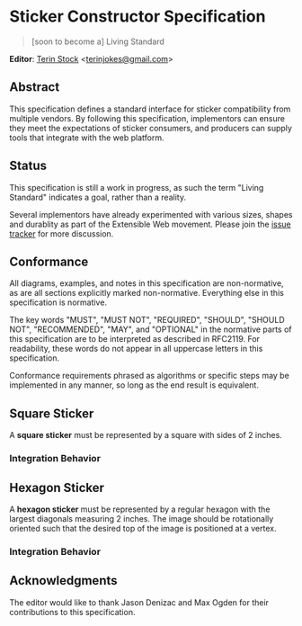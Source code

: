 # Sticker Constructor Specification #
> [soon to become a] Living Standard

**Editor**: [Terin Stock](http://terinstock.com) <[terinjokes@gmail.com](mailto:terinjokes@gmail.com)>

## Abstract ##

This specification defines a standard interface for sticker compatibility from multiple vendors. By following this specification, implementors can ensure they meet the expectations of sticker consumers, and producers can supply tools that integrate with the web platform.

## Status ###

This specification is still a work in progress, as such the term "Living Standard" indicates a goal, rather than a reality.

Several implementors have already experimented with various sizes, shapes and durablity as part of the Extensible Web movement. Please join the [issue tracker](https://github.com/terinjokes/StickerConstructorSpec/issues) for more discussion.

## Conformance ##

All diagrams, examples, and notes in this specification are non-normative, as are all sections explicitly marked non-normative. Everything else in this specification is normative.

The key words "MUST", "MUST NOT", "REQUIRED", "SHOULD", "SHOULD NOT", "RECOMMENDED", "MAY", and "OPTIONAL" in the normative parts of this specification are to be interpreted as described in RFC2119. For readability, these words do not appear in all uppercase letters in this specification.

Conformance requirements phrased as algorithms or specific steps may be implemented in any manner, so long as the end result is equivalent.


## Square Sticker ##

A **square sticker** must be represented by a square with sides of 2 inches.

### Integration Behavior ###

## Hexagon Sticker ##

A **hexagon sticker** must be represented by a regular hexagon with the largest diagonals measuring 2 inches. The image should be rotationally oriented such that the desired top of the image is positioned at a vertex.

### Integration Behavior ###

## Acknowledgments ##

The editor would like to thank Jason Denizac and Max Ogden for their contributions to this specification.
